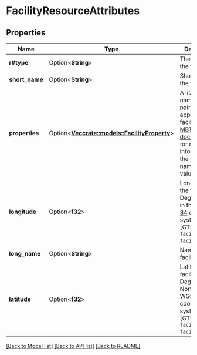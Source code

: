 # FacilityResourceAttributes

## Properties

Name | Type | Description | Notes
------------ | ------------- | ------------- | -------------
**r#type** | Option<**String**> | The type of the facility. | [optional]
**short_name** | Option<**String**> | Short name of the facility | [optional]
**properties** | Option<[**Vec<crate::models::FacilityProperty>**](FacilityProperty.md)> | A list of name/value pairs that apply to the facility. See [MBTA's facility documentation](https://www.mbta.com/developers/gtfs/f#facilities_properties_definitions) for more information on the possible names and values. | [optional]
**longitude** | Option<**f32**> | Longitude of the facility. Degrees East, in the [WGS-84](https://en.wikipedia.org/wiki/World_Geodetic_System#Longitudes_on_WGS.C2.A084) coordinate system. See [GTFS `facilities.txt` `facility_lon`]  | [optional]
**long_name** | Option<**String**> | Name of the facility | [optional]
**latitude** | Option<**f32**> | Latitude of the facility.  Degrees North, in the [WGS-84](https://en.wikipedia.org/wiki/World_Geodetic_System#A_new_World_Geodetic_System:_WGS.C2.A084) coordinate system. See [GTFS `facilities.txt` `facility_lat`]  | [optional]

[[Back to Model list]](../README.md#documentation-for-models) [[Back to API list]](../README.md#documentation-for-api-endpoints) [[Back to README]](../README.md)


